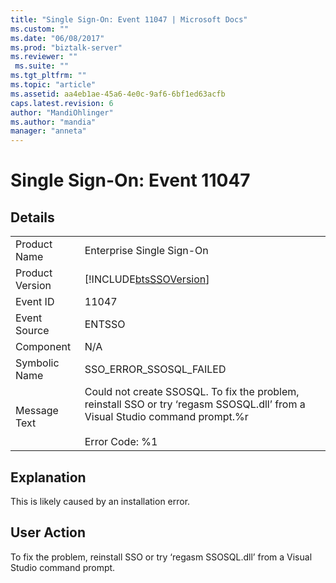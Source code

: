 ```yaml
---
title: "Single Sign-On: Event 11047 | Microsoft Docs"
ms.custom: ""
ms.date: "06/08/2017"
ms.prod: "biztalk-server"
ms.reviewer: ""
 ms.suite: ""
ms.tgt_pltfrm: ""
ms.topic: "article"
ms.assetid: aa4eb1ae-45a6-4e0c-9af6-6bf1ed63acfb
caps.latest.revision: 6
author: "MandiOhlinger"
ms.author: "mandia"
manager: "anneta"
---
```

# Single Sign-On: Event 11047
## Details  
  
|||  
|-|-|  
|Product Name|Enterprise Single Sign-On|  
|Product Version|[!INCLUDE[btsSSOVersion](../includes/btsssoversion-md.md)]|  
|Event ID|11047|  
|Event Source|ENTSSO|  
|Component|N/A|  
|Symbolic Name|SSO_ERROR_SSOSQL_FAILED|  
|Message Text|Could not create SSOSQL. To fix the problem, reinstall SSO or try ‘regasm SSOSQL.dll’ from a Visual Studio command prompt.%r<br /><br /> Error Code: %1|  
  
## Explanation  
 This is likely caused by an installation error.  
  
## User Action  
 To fix the problem, reinstall SSO or try ‘regasm SSOSQL.dll’ from a Visual Studio command prompt.